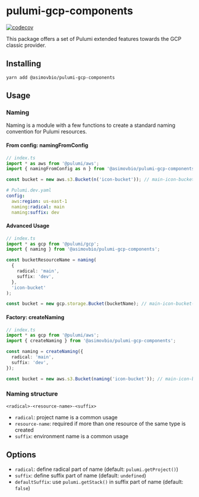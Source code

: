 # pulumi-gcp-components

[![codecov](https://codecov.io/gh/AsimovBio/pulumi-gcp-components/branch/main/graph/badge.svg?token=xKcJUpwS1F)](https://codecov.io/gh/AsimovBio/pulumi-gcp-components)

This package offers a set of Pulumi extended features towards the GCP classic provider.

## Installing

```
yarn add @asimovbio/pulumi-gcp-components
```

## Usage

### Naming

Naming is a module with a few functions to create a standard naming convention for Pulumi resources.

#### From config: namingFromConfig

```typescript
// index.ts
import * as aws from '@pulumi/aws';
import { namingFromConfig as n } from '@asimovbio/pulumi-gcp-components';

const bucket = new aws.s3.Bucket(n('icon-bucket')); // main-icon-bucket-dev
```

```yaml
# Pulumi.dev.yaml
config:
  aws:region: us-east-1
  naming:radical: main
  naming:suffix: dev
```

#### Advanced Usage

```typescript
// index.ts
import * as gcp from '@pulumi/gcp';
import { naming } from '@asimovbio/pulumi-gcp-components';

const bucketResourceName = naming(
  {
    radical: 'main',
    suffix: 'dev',
  },
  'icon-bucket'
);

const bucket = new gcp.storage.Bucket(bucketName); // main-icon-bucket-dev
```

#### Factory: createNaming

```typescript
// index.ts
import * as gcp from '@pulumi/aws';
import { createNaming } from '@asimovbio/pulumi-gcp-components';

const naming = createNaming({
  radical: 'main',
  suffix: 'dev',
});

const bucket = new aws.s3.Bucket(naming('icon-bucket')); // main-icon-bucket-dev
```

### Naming structure

`<radical>-<resource-name>-<suffix>`

- `radical`: project name is a common usage
- `resource-name`: required if more than one resource of the same type is created
- `suffix`: environment name is a common usage

## Options

- `radical`: define radical part of name (default: `pulumi.getProject()`)
- `suffix`: define suffix part of name (default: `undefined`)
- `defaultSuffix`: use `pulumi.getStack()` in suffix part of name (default: `false`)
